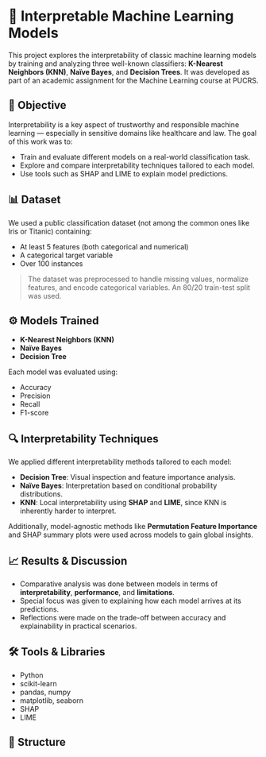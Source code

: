# 🧠 Interpretable Machine Learning Models

This project explores the interpretability of classic machine learning models by training and analyzing three well-known classifiers: **K-Nearest Neighbors (KNN)**, **Naïve Bayes**, and **Decision Trees**. It was developed as part of an academic assignment for the Machine Learning course at PUCRS.

## 📌 Objective

Interpretability is a key aspect of trustworthy and responsible machine learning — especially in sensitive domains like healthcare and law. The goal of this work was to:

- Train and evaluate different models on a real-world classification task.
- Explore and compare interpretability techniques tailored to each model.
- Use tools such as SHAP and LIME to explain model predictions.

## 📊 Dataset

We used a public classification dataset (not among the common ones like Iris or Titanic) containing:
- At least 5 features (both categorical and numerical)
- A categorical target variable
- Over 100 instances

> The dataset was preprocessed to handle missing values, normalize features, and encode categorical variables. An 80/20 train-test split was used.

## ⚙️ Models Trained

- **K-Nearest Neighbors (KNN)**
- **Naïve Bayes**
- **Decision Tree**

Each model was evaluated using:
- Accuracy
- Precision
- Recall
- F1-score

## 🔍 Interpretability Techniques

We applied different interpretability methods tailored to each model:

- **Decision Tree**: Visual inspection and feature importance analysis.
- **Naïve Bayes**: Interpretation based on conditional probability distributions.
- **KNN**: Local interpretability using **SHAP** and **LIME**, since KNN is inherently harder to interpret.

Additionally, model-agnostic methods like **Permutation Feature Importance** and SHAP summary plots were used across models to gain global insights.

## 📈 Results & Discussion

- Comparative analysis was done between models in terms of **interpretability**, **performance**, and **limitations**.
- Special focus was given to explaining how each model arrives at its predictions.
- Reflections were made on the trade-off between accuracy and explainability in practical scenarios.

## 🛠️ Tools & Libraries

- Python
- scikit-learn
- pandas, numpy
- matplotlib, seaborn
- SHAP
- LIME

## 🧾 Structure
